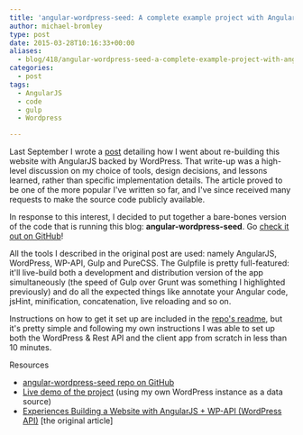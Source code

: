 ```yaml
---
title: 'angular-wordpress-seed: A complete example project with AngularJS and the WordPress JSON REST API'
author: michael-bromley
type: post
date: 2015-03-28T10:16:33+00:00
aliases:
  - blog/418/angular-wordpress-seed-a-complete-example-project-with-angularjs-and-the-wordpress-json-rest-api
categories:
  - post
tags:
  - AngularJS
  - code
  - gulp
  - Wordpress

---
```

Last September I wrote a [post][1] detailing how I went about re-building this website with AngularJS backed by WordPress. That write-up was a high-level discussion on my choice of tools, design decisions, and lessons learned, rather than specific implementation details. The article proved to be one of the more popular I've written so far, and I've since received many requests to make the source code publicly available.

In response to this interest, I decided to put together a bare-bones version of the code that is running this blog: **angular-wordpress-seed**. Go [check it out on GitHub][2]!

All the tools I described in the original post are used: namely AngularJS, WordPress, WP-API, Gulp and PureCSS. The Gulpfile is pretty full-featured: it'll live-build both a development and distribution version of the app simultaneously (the speed of Gulp over Grunt was something I highlighted previously) and do all the expected things like annotate your Angular code, jsHint, minification, concatenation, live reloading and so on.

Instructions on how to get it set up are included in the [repo's readme][3], but it's pretty simple and following my own instructions I was able to set up both the WordPress & Rest API and the client app from scratch in less than 10 minutes.

Resources

  * [angular-wordpress-seed repo on GitHub][2]
  * [Live demo of the project][4] (using my own WordPress instance as a data source)
  * [Experiences Building a Website with AngularJS + WP-API (WordPress API)][1] [the original article]

 [1]: http://www.michaelbromley.co.uk/blog/228/experiences-building-a-website-with-angularjs-wp-api-wordpress-api
 [2]: https://github.com/michaelbromley/angular-wordpress-seed
 [3]: https://github.com/michaelbromley/angular-wordpress-seed#setting-up-wordpress
 [4]: http://www.michaelbromley.co.uk/experiments/angular-wordpress-seed/